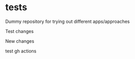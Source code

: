# tests
Dummy repository for trying out different apps/approaches

Test changes

New changes

test gh actions
